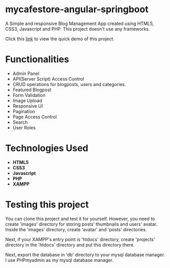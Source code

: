 # mycafestore-angular-springboot
A Simple and responsive Blog Management App created using HTML5, CSS3, Javascript and PHP. This project doesn't use any frameworks.

Click this [link](https://youtu.be/SU_k3zqWv80) to view the quick demo of this project.

# Functionalities
* Admin Panel
* API(Server Script) Access Control
* CRUD operations for blogposts, users and categories.
* Featured Blogpost
* Form Validation
* Image Upload
* Responsive UI
* Pagination
* Page Access Control
* Search
* User Roles

# Technologies Used
* **HTML5**
* **CSS3**
* **Javascript**
* **PHP**
* **XAMPP**

# Testing this project
You can clone this project and test it for yourself. However, you need to create 'images' directory
for storing posts' thumbnails and users' avatar. Inside the 'images' directory, create 'avatar' and
'posts' directories. 

Next, if your XAMPP's entry point is 'htdocs' directory, create 'projects' directory in the
'htdocs' directory and put this directory there.

Next, export the database in 'db' directory to your mysql database manager. I use PHPmyadmin as my
mysql database manager.
